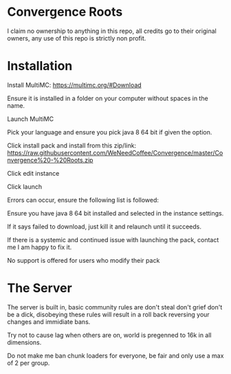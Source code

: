 # Convergence Roots
I claim no ownership to anything in this repo, all credits go to their original owners, any use of this repo is strictly non profit.

# Installation 
Install MultiMC: https://multimc.org/#Download

Ensure it is installed in a folder on your computer without spaces in the name.

Launch MultiMC

Pick your language and ensure you pick java 8 64 bit if given the option.

Click install pack and install from this zip/link: https://raw.githubusercontent.com/WeNeedCoffee/Convergence/master/Convergence%20-%20Roots.zip

Click edit instance

Click launch

Errors can occur, ensure the following list is followed:

Ensure you have java 8 64 bit installed and selected in the instance settings.

If it says failed to download, just kill it and relaunch until it succeeds.

If there is a systemic and continued issue with launching the pack, contact me I am happy to fix it.


No support is offered for users who modify their pack

# The Server
The server is built in, basic community rules are don't steal don't grief don't be a dick, disobeying these rules will result in a roll back reversing your changes and immidiate bans. 

Try not to cause lag when others are on, world is pregenned to 16k in all dimensions. 

Do not make me ban chunk loaders for everyone, be fair and only use a max of 2 per group.
